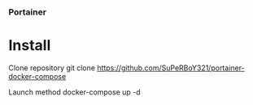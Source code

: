 ### Portainer 
# Install 

Clone repository 
  git clone https://github.com/SuPeRBoY321/portainer-docker-compose

Launch method
  docker-compose up -d
  

